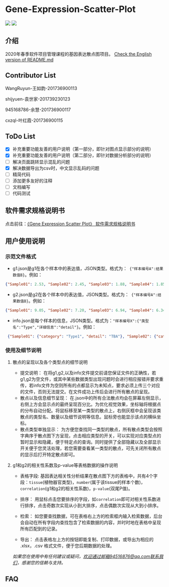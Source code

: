 # Gene-Expression-Scatter-Plot
<img src="https://img.shields.io/badge/language-javascript-F1E05A.svg"/>        <img src="https://img.shields.io/github/last-commit/lanlab-org/GeneExpressionScatterPlot-Yu-Ye/叶红霞-201736900115-ContributorList.svg"/>

## 介绍

2020年春季软件项目管理课程的基因表达散点图项目。
[Check the English version of README.md](https://github.com/lanlab-org/GeneExpressionScatterPlot-Yu-Ye/blob/叶红霞-201736900115-ContributorList/README_en.md)

## Contributor List

WangRuyun-王如韵-201736900113

shijyuen-袁世家-201739230123

945168786-余慧-201736900117

cxzql-叶红霞-201736900115

## ToDo List

- [x] 补充重要功能友善的用户说明（第一部分，即针对图点显示部分的说明）
- [x] 补充重要功能友善的用户说明（第二部分，即针对数据分析部分的说明）
- [ ] 解决页面跳转显示混乱的问题
- [x] 解决数据导出为csv时，中文显示乱码的问题
- [ ] 精简代码
- [ ] 添加更多友好的注释
- [ ] 文档编写
- [ ] 代码测试

## 软件需求规格说明书

点击前往：[《Gene Expression Scatter Plot》 软件需求规格说明书](https://omg-se-201736900117.readthedocs.io/en/latest/)

## 用户使用说明

### 示范文件格式

* g1.json是g1在各个样本中的表达值，JSON类型。格式为：` {"样本编号A":结果数值B}`。例如：

```json
{"Sample01": 2.53, "Sample02": 2.45, "Sample03": 1.88, "Sample04": 1.85, "Sample05": 1.94}
```

* g2.json是g2在各个样本中的表达值，JSON类型。格式为：` {"样本编号A":结果数值B}`。例如：

```json
{"Sample01": 9.05, "Sample02": 7.20, "Sample03": 6.94, "Sample04": 6.34, "Sample05": 6.78}
```

* info.json是每个样本的信息，JSON类型。格式为：`"样本编号X":{"类型名":"Type","详细信息":"detail"}`。例如：

```json
 {"Sample01": {"category": "Type1", "detail": "TBA"}, "Sample02": {"category": "Type1", "detail": "TBA"}, "Sample03": {"category": "Type1", "detail": "TBA"}, "Sample04": {"category": "Type1", "detail": "TBA"}, "Sample05": {"category": "Type1", "detail": "TBA"}}
```



### 使用及细节说明

1. 散点的呈现以及各个类型点的细节说明 						
     * 提交说明：
         在将g1,g2,以及info文件提交前请您保证文件的正确性，若g1,g2为空文件，或其中某些数据类型出现问题时会进行相应报错并要求重传，若info文件为空则所有的点都显示为未知点，要求必须上传三个对应的文件，否则无法提交。在文件成功上传后会进行所有散点的呈现。
     * 散点以及信息细节呈现：
         在.json中的所有合法散点均会在屏幕左侧显示，右侧上方会显示点的最终呈现百分比。为优化视觉效果，坐标轴将根据点的分布自动分配。将鼠标移至某一类型的散点上，右侧灰框中会呈现该类散点的类型名、数量以及细节说明等信息。鼠标旁也能显示该点的横纵坐标。
      * 散点类型单独显示：
         为方便您查找同一类型的散点，所有散点类型会按照字典序于散点图下方呈现，点击相应类型的开关，可以实现对应类型点的暂时显示和隐藏，便于特定点的查询。同时提供了全部隐藏以及全部显示开关便于您灵活处理，若您需要查看某一类型的散点，可先关闭所有散点的显示后打开特定散点即可。
   
2. g1和g2的相关性系数及p-value等表格数据的操作说明
     * 表格字段:
         基因表达相关性分析结果在散点图下方的表格中，共有4个字段：`tissue`(植物器官类型)，`number`(属于该tissue的样本个数)，`correlation`(g1和g2的相关性系数)，`p-value`(双尾P值)。

     * 排序：
         用鼠标点击您要排序的字段，如`correlation`即可对相关性系数进行排序，点击奇数次实现从小到大排序，点击偶数次实现从大到小排序。
     * 检索：
         如您要查找数据，可在表格右上方的检索框内输入检索数据，后台会自动在所有字段内查找包含了检索数据的内容，并时时地在表格中呈现所有匹配到的记录。
     * 导出：
         点击表格左上方的按钮即能复制、打印数据，或导出为相应的 .xlsx，.csv 格式文件，便于您后期数据的处理。

     *如果您在使用中有任何建议或疑问，欢迎通过邮箱94516876@qq.com联系我们，感谢您的信赖与支持。*

## FAQ
